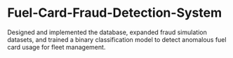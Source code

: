 # Fuel-Card-Fraud-Detection-System
Designed and implemented the database, expanded fraud simulation datasets, and trained a binary classification model to detect anomalous fuel card usage for fleet management.
